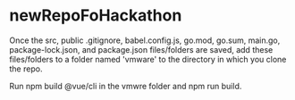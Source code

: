 # newRepoFoHackathon
Once the src, public .gitignore, babel.config.js, go.mod, go.sum, main.go, package-lock.json, and package.json files/folders are saved, add these files/folders to a folder named 'vmware' to the directory in which you clone the repo.

Run npm build @vue/cli in the vmwre folder and npm run build.
